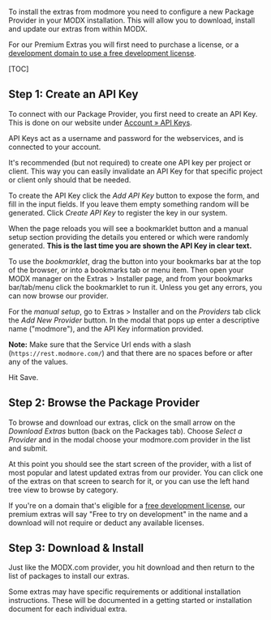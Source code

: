 To install the extras from modmore you need to configure a new Package Provider in your MODX installation. This will allow you to download, install and update our extras from within MODX.

For our Premium Extras you will first need to purchase a license, or a [development domain to use a free development license](https://modmore.com/free-development-licenses/).


[TOC]

## Step 1: Create an API Key

To connect with our Package Provider, you first need to create an API Key. This is done on our website under [Account &raquo; API Keys](https://modmore.com/account/api-keys/). 

API Keys act as a username and password for the webservices, and is connected to your account. 

It's recommended (but not required) to create one API key per project or client. This way you can easily invalidate an API Key for that specific project or client only should that be needed. 

To create the API Key click the _Add API Key_ button to expose the form, and fill in the input fields. If you leave them empty something random will be generated. Click _Create API Key_ to register the key in our system. 

When the page reloads you will see a bookmarklet button and a manual setup section providing the details you entered or which were randomly generated. **This is the last time you are shown the API Key in clear text.**

To use the _bookmarklet_, drag the button into your bookmarks bar at the top of the browser, or into a bookmarks tab or menu item. Then open your MODX manager on the Extras > Installer page, and from your bookmarks bar/tab/menu click the bookmarklet to run it. Unless you get any errors, you can now browse our provider. 

For the _manual setup_, go to Extras > Installer and on the _Providers_ tab click the _Add New Provider_ button. In the modal that pops up enter a descriptive name ("modmore"), and the API Key information provided. 

**Note:** Make sure that the Service Url ends with a slash (`https://rest.modmore.com/`) and that there are no spaces before or after any of the values.

Hit Save.

## Step 2: Browse the Package Provider

To browse and download our extras, click on the small arrow on the _Download Extras_ button (back on the Packages tab). Choose _Select a Provider_ and in the modal choose your modmore.com provider in the list and submit. 

At this point you should see the start screen of the provider, with a list of most popular and latest updated extras from our provider. You can click one of the extras on that screen to search for it, or you can use the left hand tree view to browse by category. 

If you're on a domain that's eligible for a [free development license](https://modmore.com/free-development-licenses/), our premium extras will say "Free to try on development" in the name and a download will not require or deduct any available licenses. 

## Step 3: Download & Install

Just like the MODX.com provider, you hit download and then return to the list of packages to install our extras. 

Some extras may have specific requirements or additional installation instructions. These will be documented in a getting started or installation document for each individual extra. 





